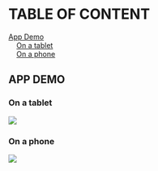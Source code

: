# TABLE OF CONTENT

[App Demo](#app-demo)<br>
&nbsp;&nbsp;&nbsp;&nbsp;[On a tablet](#tablet-demo)<br>
&nbsp;&nbsp;&nbsp;&nbsp;[On a phone](#phone-demo)<br>

## APP DEMO <a name="app-demo"></a>

### On a tablet <a name="tablet-demo"></a>
![](../../../Screenshots/blob/master/spotify-streamer-anim1.gif)

### On a phone <a name="phone-demo"></a>
![](../../../Screenshots/blob/master/spotify-streamer-anim2.gif)





